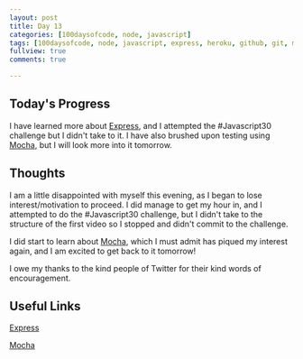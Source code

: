 ```yaml
---
layout: post
title: Day 13
categories: [100daysofcode, node, javascript]
tags: [100daysofcode, node, javascript, express, heroku, github, git, mocha, testing]
fullview: true
comments: true

---
```


## Today's Progress
I have learned more about [Express](https://expressjs.com/), and I attempted the #Javascript30 challenge but I didn't take to it.  I have also brushed upon testing using [Mocha](https://mochajs.org), but I will look more into it tomorrow.

## Thoughts
I am a little disappointed with myself this evening, as I began to lose interest/motivation to proceed.  I did manage to get my hour in, and I attempted to do the #Javascript30 challenge, but I didn't take to the structure of the first video so I stopped and didn't commit to the challenge.

I did start to learn about [Mocha](https://mochajs.org), which I must admit has piqued my interest again, and I am excited to get back to it tomorrow!

I owe my thanks to the kind people of Twitter for their kind words of encouragement.


## Useful Links
[Express](https://expressjs.com/)

[Mocha](https://mochajs.org)
